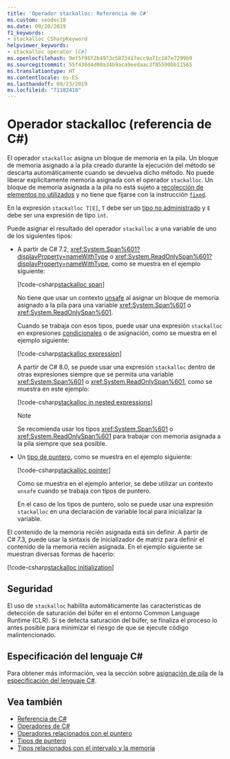 ```yaml
---
title: 'Operador stackalloc: Referencia de C#'
ms.custom: seodec18
ms.date: 09/20/2019
f1_keywords:
- stackalloc_CSharpKeyword
helpviewer_keywords:
- stackalloc operator [C#]
ms.openlocfilehash: 9ef5f98f2b4973c5873417ecc9a71c187e7299b9
ms.sourcegitcommit: 55f438d4d00a34b9aca9eedaac3f85590bb11565
ms.translationtype: HT
ms.contentlocale: es-ES
ms.lasthandoff: 09/23/2019
ms.locfileid: "71182418"
---
```

# <a name="stackalloc-operator-c-reference"></a>Operador stackalloc (referencia de C#)

El operador `stackalloc` asigna un bloque de memoria en la pila. Un bloque de memoria asignado a la pila creado durante la ejecución del método se descarta automáticamente cuando se devuelva dicho método. No puede liberar explícitamente memoria asignada con el operador `stackalloc`. Un bloque de memoria asignada a la pila no está sujeto a [recolección de elementos no utilizados](../../../standard/garbage-collection/index.md) y no tiene que fijarse con la instrucción [`fixed`](../keywords/fixed-statement.md).

En la expresión `stackalloc T[E]`, `T` debe ser un [tipo no administrado](../builtin-types/unmanaged-types.md) y `E` debe ser una expresión de tipo `int`.

Puede asignar el resultado del operador `stackalloc` a una variable de uno de los siguientes tipos:

- A partir de C# 7.2, <xref:System.Span%601?displayProperty=nameWithType> o <xref:System.ReadOnlySpan%601?displayProperty=nameWithType>, como se muestra en el ejemplo siguiente:

  [!code-csharp[stackalloc span](~/samples/csharp/language-reference/operators/StackallocOperator.cs#AssignToSpan)]

  No tiene que usar un contexto [unsafe](../keywords/unsafe.md) al asignar un bloque de memoria asignado a la pila para una variable <xref:System.Span%601> o <xref:System.ReadOnlySpan%601>.

  Cuando se trabaja con esos tipos, puede usar una expresión `stackalloc` en expresiones [condicionales](conditional-operator.md) o de asignación, como se muestra en el ejemplo siguiente:

  [!code-csharp[stackalloc expression](~/samples/csharp/language-reference/operators/StackallocOperator.cs#AsExpression)]

  A partir de C# 8.0, se puede usar una expresión `stackalloc` dentro de otras expresiones siempre que se permita una variable <xref:System.Span%601> o <xref:System.ReadOnlySpan%601>, como se muestra en este ejemplo:

  [!code-csharp[stackalloc in nested expressions](~/samples/csharp/language-reference/operators/StackallocOperator.cs#Nested)]

  > [!NOTE]
  > Se recomienda usar los tipos <xref:System.Span%601> o <xref:System.ReadOnlySpan%601> para trabajar con memoria asignada a la pila siempre que sea posible.

- Un [tipo de puntero](../../programming-guide/unsafe-code-pointers/pointer-types.md), como se muestra en el ejemplo siguiente:

  [!code-csharp[stackalloc pointer](~/samples/csharp/language-reference/operators/StackallocOperator.cs#AssignToPointer)]

  Como se muestra en el ejemplo anterior, se debe utilizar un contexto `unsafe` cuando se trabaja con tipos de puntero.

  En el caso de los tipos de puntero, solo se puede usar una expresión `stackalloc` en una declaración de variable local para inicializar la variable.

El contenido de la memoria recién asignada está sin definir. A partir de C# 7.3, puede usar la sintaxis de inicializador de matriz para definir el contenido de la memoria recién asignada. En el ejemplo siguiente se muestran diversas formas de hacerlo:

[!code-csharp[stackalloc initialization](~/samples/csharp/language-reference/operators/StackallocOperator.cs#StackallocInit)]

## <a name="security"></a>Seguridad

El uso de `stackalloc` habilita automáticamente las características de detección de saturación del búfer en el entorno Common Language Runtime (CLR). Si se detecta saturación del búfer, se finaliza el proceso lo antes posible para minimizar el riesgo de que se ejecute código malintencionado.

## <a name="c-language-specification"></a>Especificación del lenguaje C#

Para obtener más información, vea la sección sobre [asignación de pila](~/_csharplang/spec/unsafe-code.md#stack-allocation) de la [especificación del lenguaje C#](~/_csharplang/spec/introduction.md).

## <a name="see-also"></a>Vea también

- [Referencia de C#](../index.md)
- [Operadores de C#](index.md)
- [Operadores relacionados con el puntero](pointer-related-operators.md)
- [Tipos de puntero](../../programming-guide/unsafe-code-pointers/pointer-types.md)
- [Tipos relacionados con el intervalo y la memoria](../../../standard/memory-and-spans/index.md)
